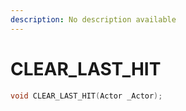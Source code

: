 ```yaml
---
description: No description available 
---
```


# CLEAR_LAST_HIT

```cpp
void CLEAR_LAST_HIT(Actor _Actor);
```